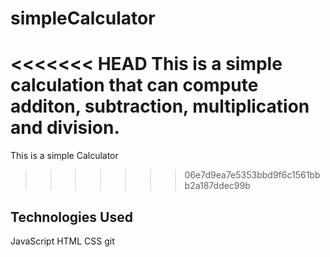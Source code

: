# simpleCalculator

<<<<<<< HEAD
This is a simple calculation that can compute additon, subtraction, multiplication and division.
=======
This is a simple Calculator
>>>>>>> 06e7d9ea7e5353bbd9f6c1561bbb2a187ddec99b

## Technologies Used

JavaScript
HTML
CSS
git
